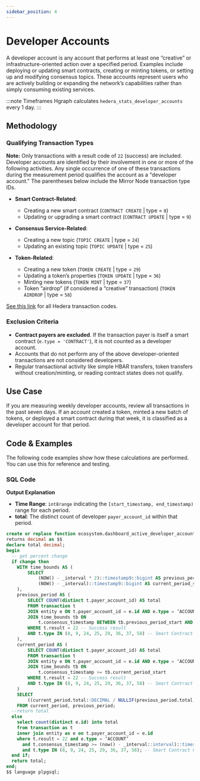 ```yaml
---
sidebar_position: 4
---
```


# Developer Accounts

A developer account is any account that performs at least one “creative” or infrastructure-oriented action over a specified period. Examples include deploying or updating smart contracts, creating or minting tokens, or setting up and modifying consensus topics. These accounts represent users who are actively building or expanding the network’s capabilities rather than simply consuming existing services.

:::note Timeframes
Hgraph calculates `hedera_stats_developer_accounts` every 1 day.
:::

## Methodology

### Qualifying Transaction Types

**Note:** Only transactions with a result code of `22` (success) are included. Developer accounts are identified by their involvement in one or more of the following activities. Any single occurrence of one of these transactions during the measurement period qualifies the account as a "developer account." The parentheses below include the Mirror Node transaction type IDs.

- **Smart Contract-Related**:
  - Creating a new smart contract (`CONTRACT CREATE` | type = `8`)
  - Updating or upgrading a smart contract (`CONTRACT UPDATE` | type = `9`)

- **Consensus Service-Related**:
  - Creating a new topic (`TOPIC CREATE` | type = `24`)
  - Updating an existing topic (`TOPIC UPDATE` | type = `25`)

- **Token-Related**:
  - Creating a new token (`TOKEN CREATE` | type = `29`)
  - Updating a token’s properties (`TOKEN UPDATE` | type = `36`)
  - Minting new tokens (`TOKEN MINT` | type = `37`)
  - Token “airdrop” (if considered a “creative” transaction) (`TOKEN AIRDROP` | type = `58`)

[See this link](https://github.com/hashgraph/hedera-mirror-node/blob/main/hedera-mirror-rest/model/transactionType.js) for all Hedera transaction codes.

### Exclusion Criteria

- **Contract payers are excluded**. If the transaction payer is itself a smart contract (`e.type = 'CONTRACT'`), it is not counted as a developer account.
- Accounts that do not perform any of the above developer-oriented transactions are not considered developers.
- Regular transactional activity like simple HBAR transfers, token transfers without creation/minting, or reading contract states does not qualify.

## Use Case

If you are measuring weekly developer accounts, review all transactions in the past seven days. If an account created a token, minted a new batch of tokens, or deployed a smart contract during that week, it is classified as a developer account for that period.

## Code & Examples

The following code examples show how these calculations are performed. You can use this for reference and testing.

### SQL Code

**Output Explanation**  
- **Time Range**: `int8range` indicating the `[start_timestamp, end_timestamp)` range for each period.  
- **total**: The distinct count of developer `payer_account_id` within that period.

```sql
create or replace function ecosystem.dashboard_active_developer_accounts(_interval interval, change boolean = false)
returns decimal as $$
declare total decimal;
begin
  -- get percent change
  if change then
    WITH time_bounds AS (
        SELECT
            (NOW() - _interval * 2)::timestamp9::bigint AS previous_period_start,
            (NOW() - _interval)::timestamp9::bigint AS current_period_start
    ),
    previous_period AS (
        SELECT COUNT(distinct t.payer_account_id) AS total
        FROM transaction t
        JOIN entity e ON t.payer_account_id = e.id AND e.type = ‘ACCOUNT’
        JOIN time_bounds tb ON
            t.consensus_timestamp BETWEEN tb.previous_period_start AND tb.current_period_start
        WHERE t.result = 22 -- Success result
        AND t.type IN (8, 9, 24, 25, 29, 36, 37, 58) -- Smart Contract Create / Update Transaction, Token Create / Update / Mint (FT & NFT) Transaction / TokenAirdrop, Create / Update Topic Transaction
    ),
    current_period AS (
        SELECT COUNT(distinct t.payer_account_id) AS total
        FROM transaction t
        JOIN entity e ON t.payer_account_id = e.id AND e.type = ‘ACCOUNT’
        JOIN time_bounds tb ON
            t.consensus_timestamp >= tb.current_period_start
        WHERE t.result = 22 -- Success result
        AND t.type IN (8, 9, 24, 25, 29, 36, 37, 58) -- Smart Contract Create / Update Transaction, Token Create / Update / Mint (FT & NFT) Transaction / TokenAirdrop, Create / Update Topic Transaction
    )
    SELECT
        ((current_period.total::DECIMAL / NULLIF(previous_period.total, 0)) - 1) * 100 into total
    FROM current_period, previous_period;
  --return total
  else
    select count(distinct e.id) into total
    from transaction as t
    inner join entity as e on t.payer_account_id = e.id
    where t.result = 22 and e.type = ‘ACCOUNT’
      and t.consensus_timestamp >= (now() - _interval::interval)::timestamp9::bigint
      and t.type IN (8, 9, 24, 25, 29, 36, 37, 58); -- Smart Contract Create / Update Transaction, Token Create / Update / Mint (FT & NFT) Transaction / TokenAirdrop, Create / Update Topic Transaction
  end if;
  return total;
end;
$$ language plpgsql;
```